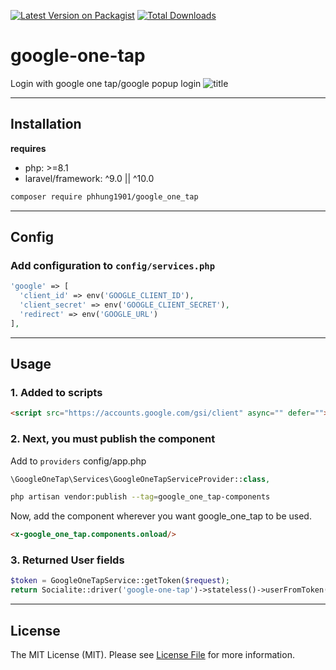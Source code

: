 [![Latest Version on Packagist](https://img.shields.io/packagist/v/phhung1901/google_one_tap.svg?style=flat-square)](https://packagist.org/packages/phhung1901/google_one_tap)
[![Total Downloads](https://img.shields.io/packagist/dt/phhung1901/google_one_tap.svg?style=flat-square)](https://packagist.org/packages/phhung1901/google_one_tap)

# google-one-tap
Login with google one tap/google popup login
![title](https://developers.google.com/static/identity/gsi/web/images/one-tap-sign-up.png?hl=vi)

---
## Installation
**requires**
- php: >=8.1
- laravel/framework: ^9.0 || ^10.0

```bash
composer require phhung1901/google_one_tap
```
---
## Config
### Add configuration to `config/services.php`

```php
'google' => [
  'client_id' => env('GOOGLE_CLIENT_ID'),
  'client_secret' => env('GOOGLE_CLIENT_SECRET'),
  'redirect' => env('GOOGLE_URL')
],
```
---

## Usage
### 1. Added to scripts
```html
<script src="https://accounts.google.com/gsi/client" async="" defer=""></script>
```
### 2. Next, you must publish the component
Add to `providers` config/app.php
```php
\GoogleOneTap\Services\GoogleOneTapServiceProvider::class,
```

```bash
php artisan vendor:publish --tag=google_one_tap-components
```
Now, add the component wherever you want google_one_tap to be used.
```html
<x-google_one_tap.components.onload/>
```

### 3. Returned User fields
```php
$token = GoogleOneTapService::getToken($request);
return Socialite::driver('google-one-tap')->stateless()->userFromToken($token)
```

---
## License

The MIT License (MIT). Please see [License File](LICENSE.md) for more information.
